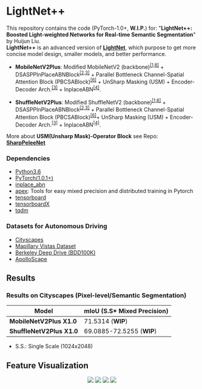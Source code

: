 # LightNet++
This repository contains the code (PyTorch-1.0+, **W.I.P.**) for: "**LightNet++: Boosted Light-weighted Networks for Real-time Semantic Segmentation**" by Huijun Liu.  
**LightNet++** is an advanced version of **[LightNet](https://github.com/ansleliu/LightNet)**,  which purpose to get more concise model design, 
smaller models, and better performance.

- **MobileNetV2Plus**: Modified MobileNetV2 (backbone)<sup>[[1,8]](#references)</sup> + DSASPPInPlaceABNBlock<sup>[[2,3]](#references)</sup> + 
Parallel Bottleneck Channel-Spatial Attention Block (PBCSABlock)<sup>[[6]](#references)</sup> + UnSharp Masking (USM) + Encoder-Decoder Arch.<sup>[[3]](#references)</sup> + 
InplaceABN<sup>[[4]](#references)</sup>.

- **ShuffleNetV2Plus**: Modified ShuffleNetV2 (backbone)<sup>[[1,8]](#references)</sup> + DSASPPInPlaceABNBlock<sup>[[2,3]](#references)</sup> + 
Parallel Bottleneck Channel-Spatial Attention Block (PBCSABlock)<sup>[[6]](#references)</sup>+ UnSharp Masking (USM)  + Encoder-Decoder Arch.<sup>[[3]](#references)</sup> + 
InplaceABN<sup>[[4]](#references)</sup>.
 
More about **USM(Unsharp Mask)-Operator Block** see Repo: [**SharpPeleeNet**](https://github.com/ansleliu/SharpPeleeNet)

### Dependencies

- [Python3.6](https://www.python.org/downloads/)  
- [PyTorch(1.0.1+)](http://pytorch.org)  
- [inplace_abn](https://github.com/mapillary/inplace_abn)  
- [apex](https://github.com/NVIDIA/apex): Tools for easy mixed precision and distributed training in Pytorch  
- [tensorboard](https://www.tensorflow.org/programmers_guide/summaries_and_tensorboard)  
- [tensorboardX](https://github.com/lanpa/tensorboard-pytorch)  
- [tqdm](https://github.com/tqdm/tqdm)  

### Datasets for Autonomous Driving
- [Cityscapes](https://www.cityscapes-dataset.com/)  
- [Mapillary Vistas Dataset](https://www.mapillary.com/dataset/vistas)  
- [Berkeley Deep Drive (BDD100K)](https://bdd-data.berkeley.edu/)  
- [ApolloScape](http://apolloscape.auto/index.html#)  


## Results

### Results on Cityscapes (Pixel-level/Semantic Segmentation)

| Model | mIoU (S.S* Mixed Precision) |
|---|---|
|**MobileNetV2Plus X1.0**|71.5314 (**WIP**)|
|**ShuffleNetV2Plus X1.0**|69.0885-72.5255 (**WIP**)|

* S.S.: Single Scale (1024x2048)

## Feature Visualization

<p align="center">
<img src="https://github.com/ansleliu/LightNetPlusPlus/blob/master/netviz/feat_viz/Figure_1.png" />
<img src="https://github.com/ansleliu/LightNetPlusPlus/blob/master/netviz/feat_viz/Figure_3.png" />
<img src="https://github.com/ansleliu/LightNetPlusPlus/blob/master/netviz/feat_viz/Figure_5.png" />
<img src="https://github.com/ansleliu/LightNetPlusPlus/blob/master/netviz/feat_viz/Figure_8.png" />
</p>
